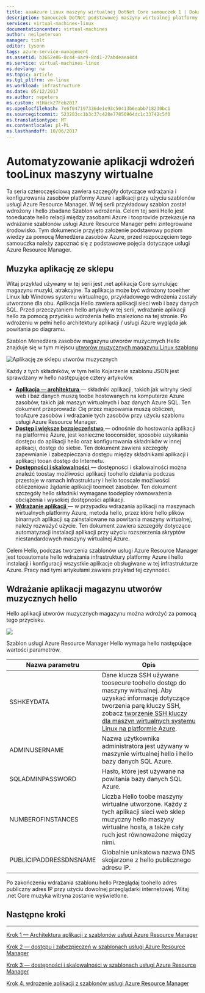 ```yaml
---
title: aaaAzure Linux maszyny wirtualnej DotNet Core samouczek 1 | Dokumentacja firmy Microsoft
description: Samouczek DotNet podstawowej maszyny wirtualnej platformy Azure
services: virtual-machines-linux
documentationcenter: virtual-machines
author: neilpeterson
manager: timlt
editor: tysonn
tags: azure-service-management
ms.assetid: b3652e86-0c44-4ac9-8cd1-27abdeaea4d4
ms.service: virtual-machines-linux
ms.devlang: na
ms.topic: article
ms.tgt_pltfrm: vm-linux
ms.workload: infrastructure
ms.date: 05/12/2017
ms.author: nepeters
ms.custom: H1Hack27Feb2017
ms.openlocfilehash: 7e6f047197336de1e93c50413b6eabb718230bc1
ms.sourcegitcommit: 523283cc1b3c37c428e77850964dc1c33742c5f0
ms.translationtype: MT
ms.contentlocale: pl-PL
ms.lasthandoff: 10/06/2017
---
```

# <a name="automating-application-deployments-toolinux-virtual-machines"></a>Automatyzowanie aplikacji wdrożeń tooLinux maszyny wirtualne 

Ta seria czteroczęściową zawiera szczegóły dotyczące wdrażania i konfigurowania zasobów platformy Azure i aplikacji przy użyciu szablonów usługi Azure Resource Manager. W tej serii przykładowy szablon został wdrożony i hello zbadane Szablon wdrożenia. Celem tej serii Hello jest tooeducate hello relacji między zasobami Azure i tooprovide przekazuje na wdrażanie szablonów usługi Azure Resource Manager pełni zintegrowane środowisko. Tym dokumencie przyjęto założenie podstawowy poziom wiedzy za pomocą Menedżera zasobów Azure, przed rozpoczęciem tego samouczka należy zapoznać się z podstawowe pojęcia dotyczące usługi Azure Resource Manager. 

## <a name="music-store-application"></a>Muzyka aplikację ze sklepu
Witaj przykład używany w tej serii jest .net aplikacja Core symulując magazynu muzyki, atrakcyjne. Ta aplikacja może być wdrożony tooeither Linux lub Windows systemu wirtualnego, przykładowego wdrożenia zostały utworzone dla obu. Aplikacja Hello zawiera aplikacji sieci web i bazy danych SQL. Przed przeczytaniem hello artykuły w tej serii, wdrażanie aplikacji hello za pomocą przycisku wdrożenia hello znaleziono na tej stronie. Po wdrożeniu w pełni hello architektury aplikacji / usługi Azure wygląda jak powitania po diagramu. 

Szablon Menedżera zasobów magazynu utworów muzycznych Hello znajduje się w tym miejscu [utworów muzycznych magazynu Linux szablonu](https://github.com/neilpeterson/nepeters-azure-templates/tree/master/dotnet-core-music-linux-vm-sql-db)

![Aplikację ze sklepu utworów muzycznych](./media/dotnet-core-1-landing/music-store.png)

Każdy z tych składników, w tym hello Kojarzenie szablonu JSON jest sprawdzany w hello następujące cztery artykułów.

* [**Aplikacja — architektura** ](dotnet-core-2-architecture.md?toc=%2fazure%2fvirtual-machines%2flinux%2ftoc.json) — składniki aplikacji, takich jak witryny sieci web i baz danych muszą toobe hostowanych na komputerze Azure zasobów, takich jak maszyn wirtualnych i baz danych Azure SQL. Ten dokument przeprowadzi Cię przez mapowania muszą obliczeń, tooAzure zasobów i wdrażanie tych zasobów przy użyciu szablonu usługi Azure Resource Manager. 
* [**Dostęp i większe bezpieczeństwo** ](dotnet-core-3-access-security.md?toc=%2fazure%2fvirtual-machines%2flinux%2ftoc.json) — odnośnie do hostowania aplikacji na platformie Azure, jest konieczne tooconsider, sposobie uzyskania dostępu do aplikacji hello oraz konfigurowania składników w innej aplikacji, dostęp do siebie. Ten dokument zawiera szczegóły zapewnianie i zabezpieczania dostępu między składnikami aplikacji i aplikacji tooan dostęp do Internetu.
* [**Dostępności i skalowalności** ](dotnet-core-4-availability-scale.md?toc=%2fazure%2fvirtual-machines%2flinux%2ftoc.json) — dostępności i skalowalności można znaleźć toostay możliwości aplikacji toohello działania podczas przestoje w ramach infrastruktury i hello tooscale możliwości obliczeniowe żądanie aplikacji toomeet zasobów. Ten dokument szczegóły hello składniki wymagane toodeploy równoważenia obciążenia i wysokiej dostępności aplikacji.
* [**Wdrażanie aplikacji** ](dotnet-core-5-app-deployment.md?toc=%2fazure%2fvirtual-machines%2flinux%2ftoc.json) — w przypadku wdrażania aplikacji na maszynach wirtualnych platformy Azure, metoda hello, przez które hello plików binarnych aplikacji są zainstalowane na powitania maszyny wirtualnej, należy rozważyć użycie. Ten dokument zawiera szczegóły dotyczące automatyzacji instalacji aplikacji przy użyciu rozszerzenia skryptów niestandardowych maszyny wirtualnej Azure.

Celem Hello, podczas tworzenia szablonów usługi Azure Resource Manager jest tooautomate hello wdrażania infrastruktury platformy Azure i hello instalacji i konfiguracji wszystkie aplikacje obsługiwane w tej infrastrukturze Azure. Pracy nad tymi artykułami zawiera przykład tej czynności.

## <a name="deploy-hello-music-store-application"></a>Wdrażanie aplikacji magazynu utworów muzycznych hello
Hello aplikacji utworów muzycznych magazynu można wdrożyć za pomocą tego przycisku.

<a href="https://portal.azure.com/#create/Microsoft.Template/uri/https%3A%2F%2Fraw.githubusercontent.com%2FMicrosoft%2Fdotnet-core-sample-templates%2Fmaster%2Fdotnet-core-music-linux%2Fazuredeploy.json" target="_blank"> <img src="http://azuredeploy.net/deploybutton.png"/>
</a>

Szablon usługi Azure Resource Manager Hello wymaga hello następujące wartości parametrów.

| Nazwa parametru | Opis |
| --- | --- |
| SSHKEYDATA |Dane klucza SSH używane toosecure toohello dostęp do maszyny wirtualnej. Aby uzyskać informacje dotyczące tworzenia parę kluczy SSH, zobacz [tworzenie SSH kluczy dla maszyn wirtualnych systemu Linux na platformie Azure](mac-create-ssh-keys.md?toc=%2fazure%2fvirtual-machines%2flinux%2ftoc.json). |
| ADMINUSERNAME |Nazwa użytkownika administratora jest używany w maszynie wirtualnej hello i hello bazy danych SQL Azure. |
| SQLADMINPASSWORD |Hasło, które jest używane na powitania bazy danych SQL Azure. |
| NUMBEROFINSTANCES |Liczba Hello toobe maszyny wirtualne utworzone. Każdy z tych aplikacji sieci web sklep muzyczny hello maszyny wirtualne hosta, a także cały ruch jest równoważone między nimi. |
| PUBLICIPADDRESSDNSNAME |Globalnie unikatowa nazwa DNS skojarzone z hello publicznego adresu IP. |

Po zakończeniu wdrażania szablonu hello Przeglądaj toohello adres publiczny adres IP przy użyciu dowolnej przeglądarki internetowej. Witaj .net Core muzyka witryna zostanie wyświetlone.

## <a name="next-steps"></a>Następne kroki
<hr>

[Krok 1 — Architektura aplikacji z szablonów usługi Azure Resource Manager](dotnet-core-2-architecture.md?toc=%2fazure%2fvirtual-machines%2flinux%2ftoc.json)

[Krok 2 — dostępu i zabezpieczeń w szablonach usługi Azure Resource Manager](dotnet-core-3-access-security.md?toc=%2fazure%2fvirtual-machines%2flinux%2ftoc.json)

[Krok 3 — dostępności i skalowalności w szablonach usługi Azure Resource Manager](dotnet-core-4-availability-scale.md?toc=%2fazure%2fvirtual-machines%2flinux%2ftoc.json)

[Krok 4. wdrożenie aplikacji z szablonów usługi Azure Resource Manager](dotnet-core-5-app-deployment.md?toc=%2fazure%2fvirtual-machines%2flinux%2ftoc.json)

